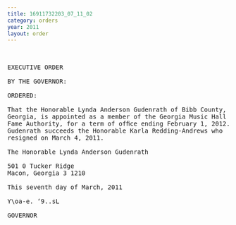```yaml
---
title: 16911732203_07_11_02
category: orders
year: 2011
layout: order
---
```


<pre> 

EXECUTIVE ORDER

BY THE GOVERNOR:

ORDERED:

That the Honorable Lynda Anderson Gudenrath of Bibb County,
Georgia, is appointed as a member of the Georgia Music Hall of
Fame Authority, for a term of ofﬁce ending February 1, 2012.
Gudenrath succeeds the Honorable Karla Redding-Andrews who
resigned on March 4, 2011.

The Honorable Lynda Anderson Gudenrath

501 0 Tucker Ridge
Macon, Georgia 3 1210

This seventh day of March, 2011

Y\oa-e. ‘9..sL

GOVERNOR

</pre>
